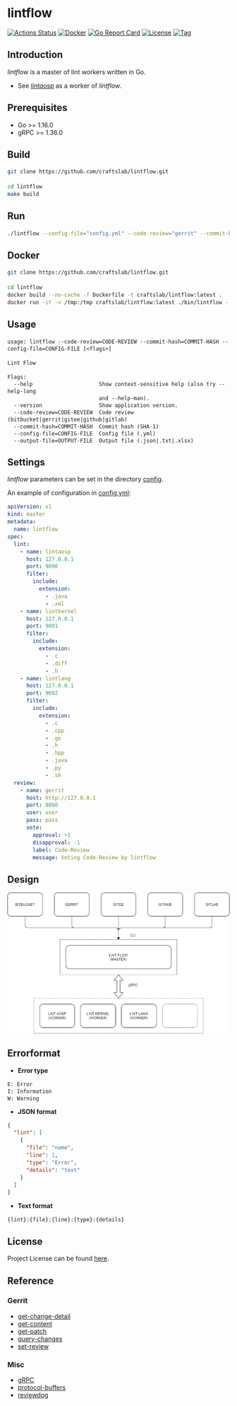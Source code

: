 # lintflow

[![Actions Status](https://github.com/craftslab/lintflow/workflows/CI/badge.svg?branch=master&event=push)](https://github.com/craftslab/lintflow/actions?query=workflow%3ACI)
[![Docker](https://img.shields.io/docker/pulls/craftslab/lintflow)](https://hub.docker.com/r/craftslab/lintflow)
[![Go Report Card](https://goreportcard.com/badge/github.com/craftslab/lintflow)](https://goreportcard.com/report/github.com/craftslab/lintflow)
[![License](https://img.shields.io/github/license/craftslab/lintflow.svg?color=brightgreen)](https://github.com/craftslab/lintflow/blob/master/LICENSE)
[![Tag](https://img.shields.io/github/tag/craftslab/lintflow.svg?color=brightgreen)](https://github.com/craftslab/lintflow/tags)



## Introduction

*lintflow* is a master of lint workers written in Go.

- See *[lintaosp](https://github.com/craftslab/lintaosp/)* as a worker of *lintflow*.



## Prerequisites

- Go >= 1.16.0
- gRPC >= 1.36.0



## Build

```bash
git clone https://github.com/craftslab/lintflow.git

cd lintflow
make build
```



## Run

```bash
./lintflow --config-file="config.yml" --code-review="gerrit" --commit-hash="{hash}" --output-file="output.json"
```



## Docker

```bash
git clone https://github.com/craftslab/lintflow.git

cd lintflow
docker build --no-cache -f Dockerfile -t craftslab/lintflow:latest .
docker run -it -v /tmp:/tmp craftslab/lintflow:latest ./bin/lintflow --config-file="./etc/config.yml" --code-review="gerrit" --commit-hash="{hash}" --output-file="/tmp/output.json"
```



## Usage

```
usage: lintflow --code-review=CODE-REVIEW --commit-hash=COMMIT-HASH --config-file=CONFIG-FILE [<flags>]

Lint Flow

Flags:
  --help                     Show context-sensitive help (also try --help-long
                             and --help-man).
  --version                  Show application version.
  --code-review=CODE-REVIEW  Code review (bitbucket|gerrit|gitee|github|gitlab)
  --commit-hash=COMMIT-HASH  Commit hash (SHA-1)
  --config-file=CONFIG-FILE  Config file (.yml)
  --output-file=OUTPUT-FILE  Output file (.json|.txt|.xlsx)
```



## Settings

*lintflow* parameters can be set in the directory [config](https://github.com/craftslab/lintflow/blob/master/config).

An example of configuration in [config.yml](https://github.com/craftslab/lintflow/blob/master/config/config.yml):

```yaml
apiVersion: v1
kind: master
metadata:
  name: lintflow
spec:
  lint:
    - name: lintaosp
      host: 127.0.0.1
      port: 9090
      filter:
        include:
          extension:
            - .java
            - .xml
    - name: lintkernel
      host: 127.0.0.1
      port: 9091
      filter:
        include:
          extension:
            - .c
            - .diff
            - .h
    - name: lintlang
      host: 127.0.0.1
      port: 9092
      filter:
        include:
          extension:
            - .c
            - .cpp
            - .go
            - .h
            - .hpp
            - .java
            - .py
            - .sh
  review:
    - name: gerrit
      host: http://127.0.0.1
      port: 8080
      user: user
      pass: pass
      vote:
        approval: +1
        disapproval: -1
        label: Code-Review
        message: Voting Code-Review by lintflow
```



## Design

![design](design.png)



## Errorformat

- **Error type**

```
E: Error
I: Information
W: Warning
```

- **JSON format**

```json
{
  "lint": [
    {
      "file": "name",
      "line": 1,
      "type": "Error",
      "details": "text"
    }
  ]
}
```

- **Text format**

```text
{lint}:{file}:{line}:{type}:{details}
```



## License

Project License can be found [here](LICENSE).



## Reference

### Gerrit

- [get-change-detail](https://gerrit-review.googlesource.com/Documentation/rest-api-changes.html#get-change-detail)
- [get-content](https://gerrit-review.googlesource.com/Documentation/rest-api-changes.html#get-content)
- [get-patch](https://gerrit-review.googlesource.com/Documentation/rest-api-changes.html#get-patch)
- [query-changes](https://gerrit-review.googlesource.com/Documentation/rest-api-changes.html#query-changes)
- [set-review](https://gerrit-review.googlesource.com/Documentation/rest-api-changes.html#set-review)



### Misc

- [gRPC](https://grpc.io/docs/languages/go/)
- [protocol-buffers](https://developers.google.com/protocol-buffers/docs/proto3)
- [reviewdog](https://github.com/reviewdog/reviewdog)

